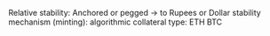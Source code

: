Relative stability: Anchored or pegged -> to Rupees or Dollar
stability mechanism (minting): algorithmic
collateral type: ETH BTC
